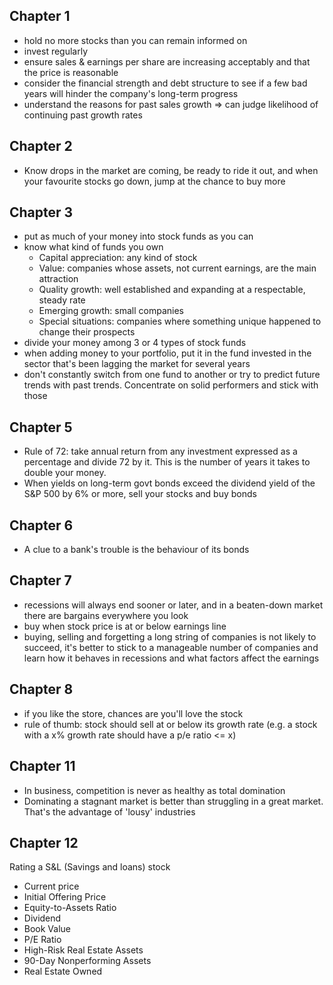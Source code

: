 ## Chapter 1
- hold no more stocks than you can remain informed on
- invest regularly
- ensure sales & earnings per share are increasing acceptably and that the price is reasonable
- consider the financial strength and debt structure to see if a few bad years will hinder the company's long-term progress
- understand the reasons for past sales growth => can judge likelihood of continuing past growth rates

## Chapter 2
- Know drops in the market are coming, be ready to ride it out, and when your favourite stocks go down, jump at the chance to buy more

## Chapter 3
- put as much of your money into stock funds as you can
- know what kind of funds you own
	- Capital appreciation: any kind of stock
	- Value: companies whose assets, not current earnings, are the main attraction
	- Quality growth: well established and expanding at a respectable, steady rate
	- Emerging growth: small companies
	- Special situations: companies where something unique happened to change their prospects
- divide your money among 3 or 4 types of stock funds
- when adding money to your portfolio, put it in the fund invested in the sector that's been lagging the market for several years
- don't constantly switch from one fund to another or try to predict future trends with past trends. Concentrate on solid performers and stick with those

## Chapter 5
- Rule of 72: take annual return from any investment expressed as a percentage and divide 72 by it. This is the number of years it takes to double your money.
- When yields on long-term govt bonds exceed the dividend yield of the S&P 500 by 6% or more, sell your stocks and buy bonds

## Chapter 6
- A clue to a bank's trouble is the behaviour of its bonds

## Chapter 7
- recessions will always end sooner or later, and in a beaten-down market there are bargains everywhere you look
- buy when stock price is at or below earnings line
- buying, selling and forgetting a long string of companies is not likely to succeed, it's better to stick to a manageable number of companies and learn how it behaves in recessions and what factors affect the earnings

## Chapter 8
- if you like the store, chances are you'll love the stock
- rule of thumb: stock should sell at or below its growth rate (e.g. a stock with a x% growth rate should have a p/e ratio <= x)

## Chapter 11
- In business, competition is never as healthy as total domination
- Dominating a stagnant market is better than struggling in a great market. That's the advantage of 'lousy' industries

## Chapter 12
Rating a S&L (Savings and loans) stock
- Current price
- Initial Offering Price
- Equity-to-Assets Ratio
- Dividend
- Book Value
- P/E Ratio
- High-Risk Real Estate Assets
- 90-Day Nonperforming Assets
- Real Estate Owned